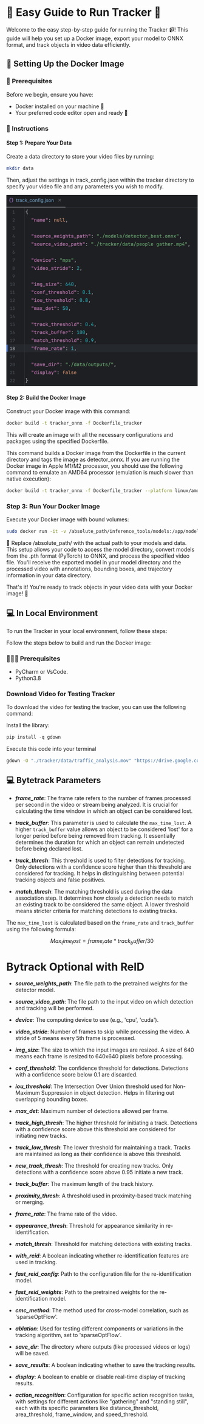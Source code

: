 # 📘 Easy Guide to Run Tracker 🚀

Welcome to the easy step-by-step guide for running the Tracker 📹! This guide will help you set up a Docker image, export your model to ONNX format, and track objects in video data efficiently.

## 🐳 Setting Up the Docker Image
### 🧰 Prerequisites 
Before we begin, ensure you have:
- Docker installed on your machine 🐋
- Your preferred code editor open and ready 📝

### 🚀 Instructions
#### Step 1: Prepare Your Data
Create a data directory to store your video files by running:
  ```bash
  mkdir data
  ```
Then, adjust the settings in track_config.json within the tracker directory to specify your video file and any parameters you wish to modify.

![track_config.json](./utils/config_img.png)
#### Step 2: Build the Docker Image
Construct your Docker image with this command:
  ```bash
  docker build -t tracker_onnx -f Dockerfile_tracker
  ```
This will create an image with all the necessary configurations and packages using the specified Dockerfile.

This command builds a Docker image from the Dockerfile in the current directory and tags the image as detector_onnx.
If you are running the Docker image in Apple M1/M2 processor, you should use the following command to emulate an AMD64 
processor (emulation is much slower than native execution):
```bash
docker build -t tracker_onnx -f Dockerfile_tracker --platform linux/amd64
```

### Step 3: Run Your Docker Image
Execute your Docker image with bound volumes:

  ```bash
  sudo docker run -it -v /absolute_path/inference_tools/models:/app/models -v /absolute_path/tracker/data:/app/data tracker_onnx
  ```
🔁 Replace /absolute_path/ with the actual path to your models and data. This setup allows your code to access the model directory, convert models from the .pth format (PyTorch) to ONNX, and process the specified video file. You'll receive the exported model in your model directory and the processed video with annotations, bounding boxes, and trajectory information in your data directory.


That's it! You're ready to track objects in your video data with your Docker image! 🎉


## 💻 In Local Environment
To run the Tracker in your local environment, follow these steps:

Follow the steps below to build and run the Docker image:
### 👨🏽‍💻 Prerequisites 
- PyCharm or VsCode.
- Python3.8
### Download Video for Testing Tracker
To download the video for testing the tracker, you can use the following command:


Install the library:
```python
pip install -q gdown 
```
Execute this code into your terminal
```bash
gdown -O "./tracker/data/traffic_analysis.mov" "https://drive.google.com/uc?id=1qadBd7lgpediafCpL_yedGjQPk-FLK-W"
```

## 💻 Bytetrack Parameters

- ***frame_rate***: The frame rate refers to the number of frames processed per second in the video or stream being analyzed. It is crucial for calculating the time window in which an object can be considered lost.

- ***track_buffer***: This parameter is used to calculate the `max_time_lost`. A higher `track_buffer` value allows an object to be considered 'lost' for a longer period before being removed from tracking. It essentially determines the duration for which an object can remain undetected before being declared lost.

- ***track_thresh***: This threshold is used to filter detections for tracking. Only detections with a confidence score higher than this threshold are considered for tracking. It helps in distinguishing between potential tracking objects and false positives.

- ***match_thresh***: The matching threshold is used during the data association step. It determines how closely a detection needs to match an existing track to be considered the same object. A lower threshold means stricter criteria for matching detections to existing tracks.

The `max_time_lost` is calculated based on the `frame_rate` and `track_buffer` using the following formula:
```math
Max_time_lost = frame_rate * track_buffer / 30
 ```

# Bytrack Optional with ReID
- ***source_weights_path***: The file path to the pretrained weights for the detector model.

- ***source_video_path***: The file path to the input video on which detection and tracking will be performed.

- ***device***: The computing device to use (e.g., 'cpu', 'cuda').

- ***video_stride***: Number of frames to skip while processing the video. A stride of 5 means every 5th frame is processed.

- ***img_size***: The size to which the input images are resized. A size of 640 means each frame is resized to 640x640 pixels before processing.

- ***conf_threshold***: The confidence threshold for detections. Detections with a confidence score below 0.1 are discarded.

- ***iou_threshold***: The Intersection Over Union threshold used for Non-Maximum Suppression in object detection. Helps in filtering out overlapping bounding boxes.

- ***max_det***: Maximum number of detections allowed per frame.

- ***track_high_thresh***: The higher threshold for initiating a track. Detections with a confidence score above this threshold are considered for initiating new tracks.

- ***track_low_thresh***: The lower threshold for maintaining a track. Tracks are maintained as long as their confidence is above this threshold.

- ***new_track_thresh***: The threshold for creating new tracks. Only detections with a confidence score above 0.95 initiate a new track.

- ***track_buffer***: The maximum length of the track history.

- ***proximity_thresh***: A threshold used in proximity-based track matching or merging.

- ***frame_rate***: The frame rate of the video.

- ***appearance_thresh***: Threshold for appearance similarity in re-identification.

- ***match_thresh***: Threshold for matching detections with existing tracks.

- ***with_reid***: A boolean indicating whether re-identification features are used in tracking.

- ***fast_reid_config***: Path to the configuration file for the re-identification model.

- ***fast_reid_weights***: Path to the pretrained weights for the re-identification model.

- ***cmc_method***: The method used for cross-model correlation, such as 'sparseOptFlow'.

- ***ablation***: Used for testing different components or variations in the tracking algorithm, set to 'sparseOptFlow'.

- ***save_dir***: The directory where outputs (like processed videos or logs) will be saved.

- ***save_results***: A boolean indicating whether to save the tracking results.

- ***display***: A boolean to enable or disable real-time display of tracking results.

- ***action_recognition***: Configuration for specific action recognition tasks, with settings for different actions like "gathering" and "standing still", each with its specific parameters like distance_threshold, area_threshold, frame_window, and speed_threshold.